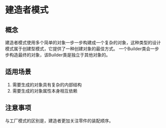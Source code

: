# 建造者模式

## 概念
建造者模式使用多个简单的对象一步一步构建成一个复杂的对象，这种类型的设计模式属于创建型模式，它提供了一种创建对象的最佳方式。
一个Builder类会一步步构造最终的对象，该Builder类是独立于其他对象的。

## 适用场景
1. 需要生成的对象具有复杂的内部结构
2. 需要生成的对象属性本身相互依赖

## 注意事项
与工厂模式的区别是，建造者更加关注零件的装配顺序。

